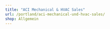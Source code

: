 ```yaml
---
title: "ACI Mechanical & HVAC Sales"
url: /portland/aci-mechanical-und-hvac-sales/
shop: Allgemein
---
```

